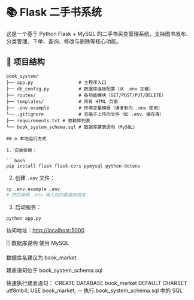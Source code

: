 # 📚 Flask 二手书系统

这是一个基于 Python Flask + MySQL 的二手书买卖管理系统，支持图书发布、分类管理、下单、查询、修改与删除等核心功能。

## 🚀 项目结构

```
book_system/
├── app.py                 # 主程序入口
├── db_config.py           # 数据库连接配置（从 .env 加载）
├── routes/                # 各功能模块（GET/POST/PUT/DELETE）
├── templates/             # 所有 HTML 页面
├── .env.example           # 环境变量模板（请复制为 .env 使用）
└── .gitignore             # 忽略不上传的文件（如 .env、缓存等）
├── requirements.txt # 依赖库列表
└── book_system_schema.sql # 数据库建表语句（MySQL）

## ⚙️ 本地运行方式

1. 安装依赖：

```bash
pip install flask flask-cors pymysql python-dotenv
```

2. 创建 `.env` 文件：

```bash
cp .env.example .env
# 然后编辑 .env 填入你的数据库信息
```

3. 启动服务：

```bash
python app.py
```

访问地址：[http://localhost:5000](http://localhost:5000)

🗄️ 数据库说明
使用 MySQL

数据库名建议为 book_market

建表语句位于 book_system_schema.sql

快速执行建表语句：
CREATE DATABASE book_market DEFAULT CHARSET utf8mb4;
USE book_market;
-- 执行 book_system_schema.sql 中的 SQL